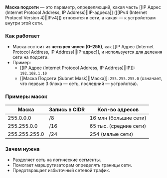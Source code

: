 **Маска подсети** — это параметр, определяющий, какая часть [[IP Адрес (Internet Protocol Address, IP Address)||IP-адреса]] ([[IPv4 (Internet Protocol Version 4)||IPv4]]) относится к сети, а какая — к устройствам внутри этой сети.


### Как работает

- Маска состоит из **четырех чисел (0–255)**, как [[IP Адрес (Internet Protocol Address, IP Address)||IP-адрес]], и используется для деления сети на подсети.
- Пример:
	- [[IP Адрес (Internet Protocol Address, IP Address)||IP]]: `192.168.1.10`
	- [[Маска Подсети (Subnet Mask)||Маска]]: `255.255.255.0` (означает, что первые 3 блока — сеть, последний — устройства).


### Примеры масок

|**Маска**|**Запись в CIDR**|**Кол-во адресов**|
|---|---|---|
|255.0.0.0|/8|16 млн (большие сети)|
|255.255.0.0|/16|65 тыс. (средние сети)|
|255.255.255.0|/24|254 (малые сети)|


### Зачем нужна

- Разделяет сеть на логические сегменты.
- Помогает маршрутизаторам определять границы сети.
- Предотвращает избыточный сетевой трафик.